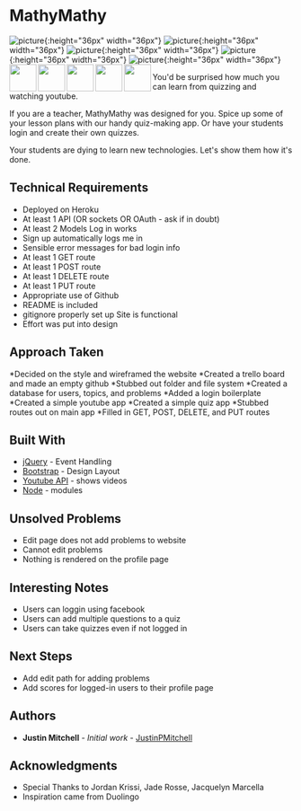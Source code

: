 # MathyMathy

![picture](./img/cellphone-view.png){:height="36px" width="36px"}
![picture](./img/labtop-view.png){:height="36px" width="36px"}
![picture](./img/wireframe.jpg){:height="36px" width="36px"}
![picture](./img/folderlayout.jpg){:height="36px" width="36px"}
![picture](./img/trello.png){:height="36px" width="36px"}
<img src="./img/cellphone-view.png" align="left" height="48" width="48" >
<img src="./img/labtop-view.png" align="left" height="48" width="48" >
<img src="./img/wireframe.jpg" align="left" height="48" width="48" >
<img src="./img/folderlayout.jpg" align="left" height="48" width="48" >
<img src="./img/trello.png" align="left" height="48" width="48" >


You'd be surprised how much you can learn from quizzing and watching youtube.

If you are a teacher, MathyMathy was designed for you. Spice up some of your lesson plans with our handy quiz-making app. Or have your students login and create their own quizzes.

Your students are dying to learn new technologies. Let's show them how it's done.

## Technical Requirements

- Deployed on Heroku  
- At least 1 API (OR sockets OR OAuth - ask if in doubt)  
- At least 2 Models Log in works  
- Sign up automatically logs me in  
- Sensible error messages for bad login info  
- At least 1 GET route  
- At least 1 POST route 
- At least 1 DELETE route 
- At least 1 PUT route  
- Appropriate use of Github
- README is included  
- gitignore properly set up Site is functional  
- Effort was put into design

## Approach Taken

*Decided on the style and wireframed the website
*Created a trello board and made an empty github
*Stubbed out folder and file system
*Created a database for users, topics, and problems
*Added a login boilerplate
*Created a simple youtube app
*Created a simple quiz app
*Stubbed routes out on main app
*Filled in GET, POST, DELETE, and PUT routes

## Built With

* [jQuery](https://code.jquery.com/jquery-3.2.1.js) - Event Handling
* [Bootstrap](https://getbootstrap.com/) - Design Layout
* [Youtube API](https://developers.google.com/youtube/) - shows videos
* [Node](https://nodejs.org/en/) - modules 

## Unsolved Problems

* Edit page does not add problems to website
* Cannot edit problems
* Nothing is rendered on the profile page

## Interesting Notes

* Users can loggin using facebook
* Users can add multiple questions to a quiz
* Users can take quizzes even if not logged in

## Next Steps

* Add edit path for adding problems
* Add scores for logged-in users to their profile page

## Authors

* **Justin Mitchell** - *Initial work* - [JustinPMitchell](https://github.com/JustinPMitchell)

## Acknowledgments

* Special Thanks to Jordan Krissi, Jade Rosse, Jacquelyn Marcella
* Inspiration came from Duolingo